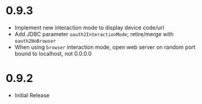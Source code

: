 # 0.9.3

- Implement new interaction mode to display device code/url
- Add JDBC parameter `oauth2InteractionMode`; retire/merge with
  `oauth2NoBrowser`
- When using `browser` interaction mode, open web server on
  random port bound to localhost, not 0.0.0.0

# 0.9.2

- Initial Release
